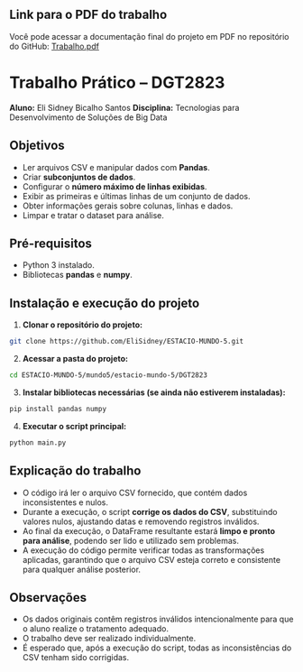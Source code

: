 ## Link para o PDF do trabalho

Você pode acessar a documentação final do projeto em PDF no repositório do GitHub: [Trabalho.pdf](https://github.com/EliSidney/ESTACIO-MUNDO-5/tree/main/Trabalho.pdf)

# Trabalho Prático – DGT2823

**Aluno:** Eli Sidney Bicalho Santos
**Disciplina:** Tecnologias para Desenvolvimento de Soluções de Big Data

## Objetivos

* Ler arquivos CSV e manipular dados com **Pandas**.
* Criar **subconjuntos de dados**.
* Configurar o **número máximo de linhas exibidas**.
* Exibir as primeiras e últimas linhas de um conjunto de dados.
* Obter informações gerais sobre colunas, linhas e dados.
* Limpar e tratar o dataset para análise.

## Pré-requisitos

* Python 3 instalado.
* Bibliotecas **pandas** e **numpy**.

## Instalação e execução do projeto

1. **Clonar o repositório do projeto:**

```bash
git clone https://github.com/EliSidney/ESTACIO-MUNDO-5.git
```

2. **Acessar a pasta do projeto:**

```bash
cd ESTACIO-MUNDO-5/mundo5/estacio-mundo-5/DGT2823
```

3. **Instalar bibliotecas necessárias (se ainda não estiverem instaladas):**

```bash
pip install pandas numpy
```

4. **Executar o script principal:**

```bash
python main.py
```

## Explicação do trabalho

* O código irá ler o arquivo CSV fornecido, que contém dados inconsistentes e nulos.
* Durante a execução, o script **corrige os dados do CSV**, substituindo valores nulos, ajustando datas e removendo registros inválidos.
* Ao final da execução, o DataFrame resultante estará **limpo e pronto para análise**, podendo ser lido e utilizado sem problemas.
* A execução do código permite verificar todas as transformações aplicadas, garantindo que o arquivo CSV esteja correto e consistente para qualquer análise posterior.

## Observações

* Os dados originais contêm registros inválidos intencionalmente para que o aluno realize o tratamento adequado.
* O trabalho deve ser realizado individualmente.
* É esperado que, após a execução do script, todas as inconsistências do CSV tenham sido corrigidas.

